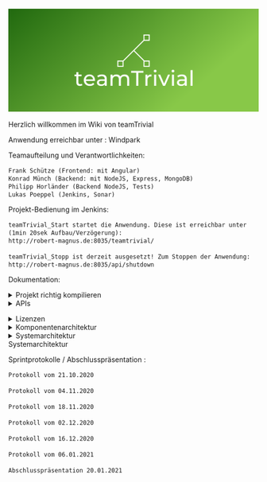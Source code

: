 
![LOGO](/documentation/images/cover.png)

Herzlich willkommen im Wiki von teamTrivial

Anwendung erreichbar unter : Windpark

Teamaufteilung und Verantwortlichkeiten:

    Frank Schütze (Frontend: mit Angular)
    Konrad Münch (Backend: mit NodeJS, Express, MongoDB)
    Philipp Horländer (Backend NodeJS, Tests)
    Lukas Poeppel (Jenkins, Sonar)

Projekt-Bedienung im Jenkins:

    teamTrivial_Start startet die Anwendung. Diese ist erreichbar unter (1min 20sek Aufbau/Verzögerung):
    http://robert-magnus.de:8035/teamtrivial/

    teamTrivial_Stopp ist derzeit ausgesetzt! Zum Stoppen der Anwendung:
    http://robert-magnus.de:8035/api/shutdown

Dokumentation:
   <details>
    <summary>Projekt richtig kompilieren</summary>
    > Text
    </details>  
    
   <details>
    <summary>APIs</summary>
    API
Die APIs müssen in der URL hinter den Port angehängt werden. Beispiel: localhost:8035/api/power

APIs ohne Datumsfilter
API: /api/power
Gibt alle WKAs der Datenbank zurück, keine Parameter nötig

API: /api/count
Gibt die Anzahl aller Datenbankeinträge wieder

API: /api/shutdown
Ermöglicht das Herrunterfahren des Servers

APIs mit Datumsfilter
&from : von Datum
&until : bis Datum
&filterProperty : ob Anlage genehmigt oder in Betrieb ist (Inbetriebn,D oder Genehmigt,D )
Beispiele

URL: http://localhost:8035/api/turbines?until=2020-01-01&from=2015-01-01&filterProperty=Inbetriebn,D
URL: http://localhost:8035/api/turbines?until=2020-01-01&from=2015-01-01&filterProperty=Genehmigt,D
API: /api/turbines
Für die Kartenanzeige der Anwendung, gibt eine gefilterte Anzahl von WKAs zurück.

API: /api/full-power
Gibt die Summe aller Leistungen der Anlagen im Datumbereich zurück.

API: /api/power-per-year
Für Grafische Darstellung der verfügbaren Gesamtleistung (incl. bereits vorhandener Leistung)

API: /api/hub-rotor
Grafische Darstellung Nabenhöhe vs. Rotordurchmesser, inkl. farblicher Kodierung der jeweiligen Anzahl der Wertkombinationen Streudiagramm

API: /api/power-per-area-code
Leistung (Anzeige der Top 10) Balkendiagramm (X-Achse Leistung, Y-Achse PLZs)

API: /api/approved-built-difference
Zur Darstellung des Boxplots.

API: /api/average-built-duration
Für die Darstellung, wie entwickelt sich die Baudauer von WKA's in dem (gewählten) Zeitraum

der Parameter &amount ist hier für die Anzahl von Datenpunkten

URL: http://localhost:8035/api/average-built-duration?until=2020-01-01&from=2015-01-01&amount=25
    </details>  

   <details>
    <summary>Lizenzen</summary>
    > Text
    </details>  

   <details>
    <summary>Komponentenarchitektur</summary>
    ![Komponenten](/documentation/images/component.png)
    </details> 

   <details>
    <summary>Systemarchitektur</summary>
    ![System](/documentation/images/system.png)
    </details> Systemarchitektur

Sprintprotokolle / Abschlusspräsentation :

    Protokoll vom 21.10.2020

    Protokoll vom 04.11.2020

    Protokoll vom 18.11.2020

    Protokoll vom 02.12.2020

    Protokoll vom 16.12.2020

    Protokoll vom 06.01.2021

    Abschlusspräsentation 20.01.2021

